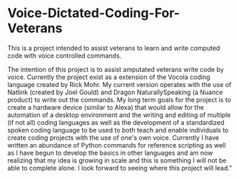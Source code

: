 # Voice-Dictated-Coding-For-Veterans
This is a project intended to assist veterans to learn and write computed code with voice controlled commands.

The intention of this project is to assist amputated veterans write code by voice. 
Currently the project exist as a extension of the Vocola coding language created by Rick Mohr. 
My current version operates with the use of Natlink (created by Joel Gould) and Dragon NaturallySpeaking (a Nuance product)  to write out the commands. 
My long term goals for the project is to create a hardware device (similar to Alexa) that would allow for the automation of a desktop environment and the writing and editing of multiple (if not all) coding languages as well as the development of a standardized spoken coding language to be used to both teach and enable individuals to create coding projects with the use of one's own voice.
Currently I have written an abundance of Python commands for reference scripting as well as I have begun to develop the basics in other languages and am now realizing that my idea is growing in scale and this is something I will not be able to complete alone. 
I look forward to seeing where this project will lead."
